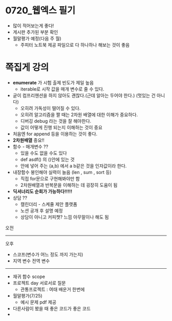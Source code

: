 # 0720_웹엑스 필기

- 많이 적어보는게 좋다!
- 게시판 추가된 부분 확인
- 월말평가 예정(다음 주 월)
    - 주피터 노트북 제공 파일으로 다 하나하나 해보는 것이 좋음

# 쪽집게 강의

- **enumerate** 가 시험 출제 빈도가 제일 높음
    - iterable로 시작 값을 매개 변수로 줄 수 있다.
- 굳이 컴프리헨션을 하지 않아도 괜찮다.(근데 알아는 두어야 한다.) (멋있는 건 아니다)
    - 오히려 가독성이 떨어질 수 있다.
    - 오히려 알고리즘을 짤 때는 2차원 배열에 대한 이해가 중요하다.
    - 디버깅 debug 라는 것을 잘 해야한다.
    - 값이 어떻게 진행 되는지 이해하는 것이 중요
- 처음엔 for append 등을 이용하는 것이 좋다.
- **2차원배열**  중요!!
- 함수 - 매개변수 ??
    - 있을 수도 없을 수도 있다
    - def asdf() 의 ()안에 있는 것
    - 안에 넣어 주는 (a,b) 에서 a b같은 것을 인자값이라 한다.
- 내장함수 봉인해야 실력이 늘음 (len , sum , sort 등)
    - 직접 for문으로 구현해봐야만 함
    - 2차원배열과 반복문을 이해하는 데 굉장히 도움이 됨
- **딕셔너리도 순회가 가능하다!!!!!**
- 상담 ??
    - 캘린더리 - 스케쥴 제안 플랫폼
    - 노션 공개 후 설명 예정
    - 상담이 아니고 커피챗? 느낌 아무말이나 해도 됨

오전

---

오후

- 스코프(변수가 어느 정도 까지 가는지)
- 지역 변수 전역 변수

---

- 재귀 함수 scope
- 프로젝트 day 서로서로 질문
    - 관통프로젝트 : 여태 배운거 한번에
- 월말평가(7/25)
    - 예시 문제 pdf 제공
- 다른사람이 봤을 때 좋은 코드가 좋은 코드
-